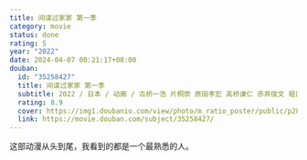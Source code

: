 ```yaml
---
title: 间谍过家家 第一季
category: movie
status: done
rating: 5
year: "2022"
date: 2024-04-07 00:21:17+08:00
douban:
  id: "35258427"
  title: 间谍过家家 第一季
  subtitle: 2022 / 日本 / 动画 / 古桥一浩 片桐崇 原田孝宏 高桥谦仁 赤井俊文 堀口和树 山本阳介 北川朋哉 / 江口拓也 种崎敦美
  rating: 8.9
  cover: https://img1.doubanio.com/view/photo/m_ratio_poster/public/p2869306649.jpg
  link: https://movie.douban.com/subject/35258427/
---
```


这部动漫从头到尾，我看到的都是一个最熟悉的人。
